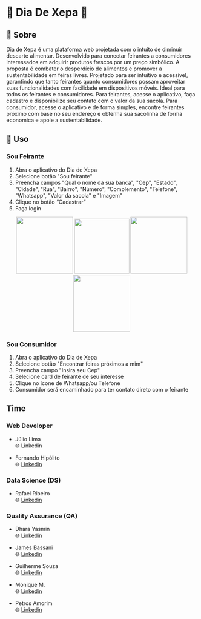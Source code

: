 # :seedling: Dia De Xepa :grapes:

## :banana: Sobre
Dia de Xepa é uma plataforma web projetada com o intuito de diminuir descarte alimentar. Desenvolvido para conectar feirantes a consumidores interessados em adquirir produtos frescos por um preço simbólico. A proposta é combater o desperdício de alimentos e promover a sustentabilidade em feiras livres. Projetado para ser intuitivo e acessível, garantindo que tanto feirantes quanto consumidores possam aproveitar suas funcionalidades com facilidade em dispositivos móveis. Ideal para todos os feirantes e consumidores. Para feirantes, acesse o aplicativo, faça cadastro e disponibilize seu contato com o valor da sua sacola. Para consumidor, acesse o aplicativo e de forma simples, encontre feirantes próximo com base no seu endereço e obtenha sua sacolinha de forma economica e apoie a sustentabilidade. 


<!--
## Experimente

![Firefox_Screenshot_2024-01-19T14-00-50 888Z](https://github.com/Hackathon-Luck-or-Misfortune/.github/assets/79286388/581db4c3-416d-4aae-9f5b-9f273da27670)

**ou**

**link:** https://probasorte.vercel.app
-->

## :strawberry: Uso
### Sou Feirante
1. Abra o aplicativo do Dia de Xepa
2. Selecione botão "Sou feirante"
3. Preencha campos "Qual o nome da sua banca", "Cep", "Estado", "Cidade", "Rua", "Bairro", "Número", "Complemento", "Telefone", "Whatsapp", "Valor da sacola" e "Imagem"
4. Clique no botão “Cadastrar”
5. Faça login


  <p align=center>
    <image width="150" heigth="70" src='https://github.com/Hackaton-4/Assets_dia_xepa/blob/master/tela_inicial.png'>
    <image width="145" heigth="70" src='https://github.com/Hackaton-4/Assets_dia_xepa/blob/master/cadastro_ferirante1.png'>
    <image width="150" heigth="70" src='https://github.com/Hackaton-4/Assets_dia_xepa/blob/master/cadastro_ferirante2.png'>
    <image width="150" heigth="70" src='https://github.com/Hackaton-4/Assets_dia_xepa/blob/master/tela_login.png'>
  </p>
  

### Sou Consumidor
1. Abra o aplicativo do Dia de Xepa
2. Selecione botão "Encontrar feiras próximos a mim"
3. Preencha campo "Insira seu Cep"
4. Selecione card de feirante de seu interesse
5. Clique no ícone de Whatsapp/ou Telefone
6. Consumidor será encaminhado para ter contato direto com o feirante
   
## Time

### Web Developer
 
- Júlio Lima  <br> 
:globe_with_meridians:  Linkedin

- Fernando Hipólito <br> 
:globe_with_meridians: [Linkedin ](https://www.linkedin.com/in/fernando-hip%C3%B3lito/)
  

### Data Science (DS)

- Rafael Ribeiro  
:globe_with_meridians: [Linkedin](https://www.linkedin.com/in/gabriel-oliveira-03891016b/) 



### Quality Assurance (QA)

- Dhara Yasmin <br>
:globe_with_meridians: [Linkedin](https://www.linkedin.com/in/dharayasmim/)


- James Bassani <br> 
  :globe_with_meridians: [Linkedin](https://www.linkedin.com/in/jheimys/) 


- Guilherme Souza <br> 
 :globe_with_meridians: [Linkedin](https://www.linkedin.com/in/guilherme-souza-5571b425a/)

- Monique M.  <br> 
 :globe_with_meridians: [Linkedin](https://www.linkedin.com/in/m0n1q) 

- Petros Amorim <br> 
  :globe_with_meridians: [Linkedin](https://www.linkedin.com/in/petros-amorim-1479bb2ba)

